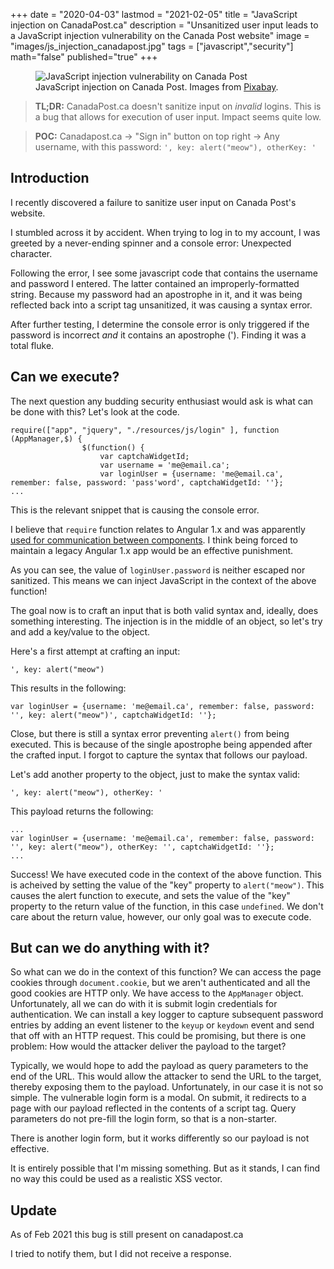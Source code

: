 +++
date = "2020-04-03"
lastmod = "2021-02-05"
title = "JavaScript injection on CanadaPost.ca"
description = "Unsanitized user input leads to a JavaScript injection vulnerability on the Canada Post website"
image = "images/js_injection_canadapost.jpg"
tags = ["javascript","security"]
math="false"
published="true"
+++

<figure class="blog-figure">
  <img src="/images/js_injection_canadapost.jpg" alt="JavaScript injection vulnerability on Canada Post"/>
  <figcaption>
    JavaScript injection on Canada Post. Images from <a href="https://pixabay.com" target="_blank" rel="noopener">Pixabay</a>.
  </figcaption>
</figure>

> **TL;DR:** CanadaPost.ca doesn't sanitize input on *invalid* logins. This is a bug that allows for execution of user input. Impact seems quite low.

> **POC:** Canadapost.ca -> "Sign in" button on top right -> Any username, with this password: `', key: alert("meow"), otherKey: '`

## Introduction

I recently discovered a failure to sanitize user input on Canada Post's website.

I stumbled across it by accident. When trying to log in to my account, I was greeted by a never-ending spinner and a console error: Unexpected character.

Following the error, I see some javascript code that contains the username and password I entered. The latter contained an improperly-formatted string. Because my password had an apostrophe in it, and it was being reflected back into a script tag unsanitized, it was causing a syntax error.

After further testing, I determine the console error is only triggered if the password is incorrect *and* it contains an apostrophe ('). Finding it was a total fluke.

## Can we execute?

The next question any budding security enthusiast would ask is what can be done with this? Let's look at the code.

```JS
require(["app", "jquery", "./resources/js/login" ], function (AppManager,$) {
                $(function() {
                	var captchaWidgetId;
                    var username = 'me@email.ca';
                    var loginUser = {username: 'me@email.ca', remember: false, password: 'pass'word', captchaWidgetId: ''};
...
```

This is the relevant snippet that is causing the console error.

I believe that `require` function relates to Angular 1.x and was apparently <a href="https://www.codelord.net/2016/11/30/advanced-angular-1-dot-x-component-communication-with-require/" target="_blank" rel="noopener">used for communication between components</a>.  I think being forced to maintain a legacy Angular 1.x app would be an effective punishment.

As you can see, the value of `loginUser.password` is neither escaped nor sanitized. This means we can inject JavaScript in the context of the above function!

The goal now is to craft an input that is both valid syntax and, ideally, does something interesting. The injection is in the middle of an object, so let's try and add a key/value to the object.

Here's a first attempt at crafting an input:

```JS
', key: alert("meow")
```

This results in the following: 

```JS
var loginUser = {username: 'me@email.ca', remember: false, password: '', key: alert("meow")', captchaWidgetId: ''};
```

Close, but there is still a syntax error preventing `alert()` from being executed. This is because of the single apostrophe being appended after the crafted input. I forgot to capture the syntax that follows our payload.

Let's add another property to the object, just to make the syntax valid:

```JS
', key: alert("meow"), otherKey: '
```

This payload returns the following:

```JS
...
var loginUser = {username: 'me@email.ca', remember: false, password: '', key: alert("meow"), otherKey: '', captchaWidgetId: ''};
...
```

Success! We have executed code in the context of the above function. This is acheived by setting the value of the "key" property to `alert("meow")`. This causes the alert function to execute, and sets the value of the "key" property to the return value of the function, in this case `undefined`. We don't care about the return value, however, our only goal was to execute code.

## But can we do anything with it?

So what can we do in the context of this function? We can access the page cookies through `document.cookie`, but we aren't authenticated and all the good cookies are HTTP only. We have access to the `AppManager` object. Unfortunately, all we can do with it is submit login credentials for authentication. We can install a key logger to capture subsequent password entries by adding an event listener to the `keyup` or `keydown` event and send that off with an HTTP request. This could be promising, but there is one problem: How would the attacker deliver the payload to the target?

Typically, we would hope to add the payload as query parameters to the end of the URL. This would allow the attacker to send the URL to the target, thereby exposing them to the payload. Unfortunately, in our case it is not so simple. The vulnerable login form is a modal. On submit, it redirects to a page with our payload reflected in the contents of a script tag. Query parameters do not pre-fill the login form, so that is a non-starter.


There is another login form, but it works differently so our payload is not effective.

It is entirely possible that I'm missing something. But as it stands, I can find no way this could be used as a realistic XSS vector.

## Update

As of Feb 2021 this bug is still present on canadapost.ca

I tried to notify them, but I did not receive a response.

